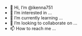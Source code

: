 - 👋 Hi, I’m @ikenna751
- 👀 I’m interested in ...
- 🌱 I’m currently learning ...
- 💞️ I’m looking to collaborate on ...
- 📫 How to reach me ...

<!---
ikenna751/ikenna751 is a ✨ special ✨ repository because its `README.md` (this file) appears on your GitHub profile.
You can click the Preview link to take a look at your changes.
--->
